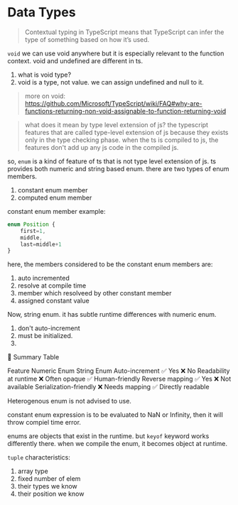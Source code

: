 # Data Types

> Contextual typing in TypeScript means that TypeScript can infer the type of something based on how it’s used.

`void` we can use void anywhere but it is especially relevant to the function context. void and undefined are different in ts. 
1. what is void type?
2. void is a type, not value. we can assign undefined and null to it. 
> more on void: https://github.com/Microsoft/TypeScript/wiki/FAQ#why-are-functions-returning-non-void-assignable-to-function-returning-void
 

> what does it mean by type level extension of js? 
the typescript features that are called type-level extension of js because they exists only in the type checking phase. when the ts is compiled to js, the features don't add up any js code in the compiled js. 

so, `enum` is a kind of feature of ts that is not type level extension of js. ts provides both numeric and string based enum. there are two types of enum members.  

1. constant enum member
2. computed enum member

constant enum member example:  

```ts
enum Position {
    first=1,
    middle,
    last=middle+1
}
```

here, the members considered to be the constant enum members are: 
1. auto incremented
2. resolve at compile time
3. member which resolveed by other constant member
4. assigned constant value

Now, string enum. it has subtle runtime differences with numeric enum.
1. don't auto-increment
2. must be initialized.
3. 

🧠 Summary Table

Feature	                                Numeric Enum	                   String Enum
Auto-increment	                            ✅ Yes	                         ❌ No
Readability at runtime	               ❌ Often opaque	                ✅ Human-friendly
Reverse mapping	                            ✅ Yes	                    ❌ Not available
Serialization-friendly	               ❌ Needs mapping	                ✅ Directly readable

Heterogenous enum is not advised to use. 

constant enum expression is to be evaluated to NaN or Infinity, then it will throw compiel time error. 

enums are objects that exist in the runtime. but `keyof` keyword works differently there. when we compile the enum, it becomes object at runtime.


`tuple` 
characteristics: 
1. array type
2. fixed number of elem
3. their types we know
4. their position we know